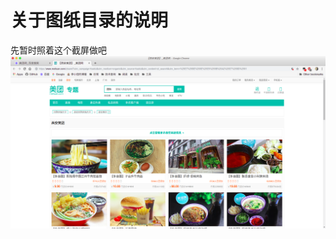 # 关于图纸目录的说明

先暂时照着这个截屏做吧
![美团网](https://github.com/LittleControl/MeituansubScription/blob/master/%E5%9B%BE%E7%BA%B8/Screenshot%20from%202019-06-10%2022-07-51.png?raw=true "美团")
